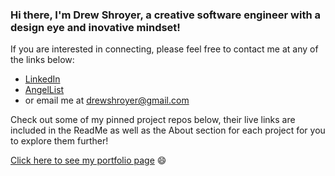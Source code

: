 ### Hi there, I'm Drew Shroyer, a creative software engineer with a design eye and inovative mindset! 

If you are interested in connecting, please feel free to contact me at any of the links below: 

- [LinkedIn](https://www.linkedin.com/in/drew-shroyer-861b32a4/)
- [AngelList](https://angel.co/u/drew-drew-shroyer)
- or email me at drewshroyer@gmail.com

Check out some of my pinned project repos below, their live links are included in the ReadMe as well as the About section for each project for you to explore them further!

[Click here to see my portfolio page](https://drewshroyer.github.io/) 😄
